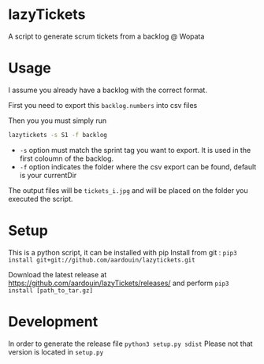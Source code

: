 # lazyTickets

A script to generate scrum tickets from a backlog @ Wopata

# Usage

I assume you already have a backlog with the correct format. 

First you need to export this `backlog.numbers` into csv files

Then you you must simply run 
```bash
lazytickets -s S1 -f backlog
```
 - `-s` option must match the sprint tag you want to export. It is used in the first coloumn of the backlog.
 - `-f` option indicates the folder where the csv export can be found, default is your currentDir
 
 The output files will be `tickets_i.jpg` and will be placed on the folder you executed the script.

# Setup
This is a python script, it can be installed with pip 
Install from git : `pip3 install git+git://github.com/aardouin/lazytickets.git`

Download the latest release at https://github.com/aardouin/lazyTickets/releases/
and perform 
`pip3 install [path_to_tar.gz]`


# Development 
In order to generate the release file `python3 setup.py sdist`
Please not that version is located in `setup.py`

